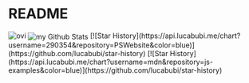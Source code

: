 # README

<img src="https://github-readme-stats.vercel.app/api/top-langs?username=madushadhanushka&show_icons=true&locale=en&layout=compact&theme=chartreuse-dark" alt="ovi" />
<img align="center" src="https://github-readme-stats.vercel.app/api?username=madushadhanushka&include_all_commits=true&count_private=true&show_icons=true&line_height=20&title_color=2B5BBD&icon_color=1124BB&text_color=A1A1A1&bg_color=0,000000,130F40" alt="my Github Stats"/>
[![Star History](https://api.lucabubi.me/chart?username=290354&repository=PSWebsite&color=blue)](https://github.com/lucabubi/star-history)
[![Star History](https://api.lucabubi.me/chart?username=mdn&repository=js-examples&color=blue)](https://github.com/lucabubi/star-history)
